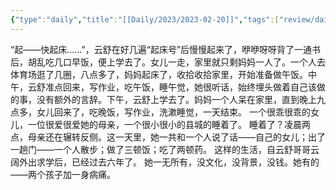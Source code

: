 ```yaml
---
{"type":"daily","title":"[[Daily/2023/2023-02-20]]","tags":["review/daily"],"author":"codertoro","establish":"2023-02-20T00:00:00","location":"辽宁大连","weather":"晴","dg-publish":true,"permalink":"/daily/2023/2023-02-02/","dgPassFrontmatter":true,"noteIcon":"","created":"2025-02-23T17:22:12.923+08:00","updated":"2025-03-03T22:07:09.935+08:00"}
---
```


“起——快起床......”，云舒在好几遍“起床号”后慢慢起来了，咿咿呀呀背了一通书后，胡乱吃几口早饭，便上学去了。女儿一走，家里就只剩妈妈一人了。一个人去体育场逛了几圈，八点多了，妈妈起床了，收拾收拾家里，开始准备做午饭。中午，云舒准点回来，写作业，吃午饭，睡午觉，她很听话，始终埋头做着自己该做的事，没有额外的言辞。下午，云舒上学去了。妈妈一个人呆在家里，直到晚上九点多，女儿回来了，吃晚饭，写作业，洗漱睡觉，一天结束。
一个很乖很乖的女儿，一位很爱很爱她的母亲，一个很小很小的县城的睡着了。
睡着了？凌晨两点，母亲还在辗转反侧。这一天里，她一共和一个人说了话——自己的女儿；出了一趟门——一个人散步；做了三顿饭；吃了两顿药。
这样的生活，自云舒哥哥云阔外出求学后，已经过去六年了。
她一无所有，没文化，没背景，没钱。她有的——两个孩子加一身病痛。